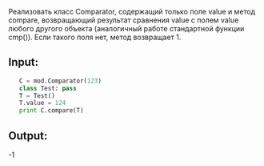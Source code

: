 Реализовать класс Comparator, содержащий только поле value и метод compare, возвращающий результат сравнения value с полем value любого другого объекта (аналогичный работе стандартной функции cmp()). Если такого поля нет, метод возвращает 1.
## Input:
```python
   C = mod.Comparator(123)
   class Test: pass
   T = Test()
   T.value = 124
   print C.compare(T)
```
## Output:
 -1
